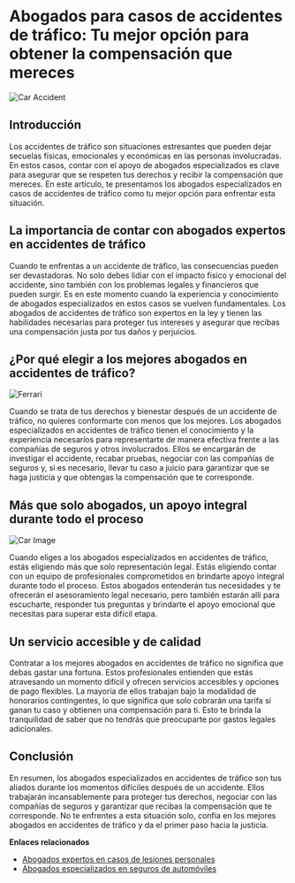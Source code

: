 # Abogados para casos de accidentes de tráfico: Tu mejor opción para obtener la compensación que mereces

![Car Accident](https://images.coches.com/_vn_/kia/Sportage/c399cf1d98a95d24f8e8715dd0b13fb2.jpg)

## Introducción

Los accidentes de tráfico son situaciones estresantes que pueden dejar secuelas físicas, emocionales y económicas en las personas involucradas. En estos casos, contar con el apoyo de abogados especializados es clave para asegurar que se respeten tus derechos y recibir la compensación que mereces. En este artículo, te presentamos los abogados especializados en casos de accidentes de tráfico como tu mejor opción para enfrentar esta situación.

## La importancia de contar con abogados expertos en accidentes de tráfico

Cuando te enfrentas a un accidente de tráfico, las consecuencias pueden ser devastadoras. No solo debes lidiar con el impacto físico y emocional del accidente, sino también con los problemas legales y financieros que pueden surgir. Es en este momento cuando la experiencia y conocimiento de abogados especializados en estos casos se vuelven fundamentales. Los abogados de accidentes de tráfico son expertos en la ley y tienen las habilidades necesarias para proteger tus intereses y asegurar que recibas una compensación justa por tus daños y perjuicios.

## ¿Por qué elegir a los mejores abogados en accidentes de tráfico?

![Ferrari](https://media.gq.com.mx/photos/5f6bd44cbc946e88f6c96296/1:1/w_1800,h_1800,c_limit/Ferrari-SF90-Stradale-1ok.jpg)

Cuando se trata de tus derechos y bienestar después de un accidente de tráfico, no quieres conformarte con menos que los mejores. Los abogados especializados en accidentes de tráfico tienen el conocimiento y la experiencia necesarios para representarte de manera efectiva frente a las compañías de seguros y otros involucrados. Ellos se encargarán de investigar el accidente, recabar pruebas, negociar con las compañías de seguros y, si es necesario, llevar tu caso a juicio para garantizar que se haga justicia y que obtengas la compensación que te corresponde.

## Más que solo abogados, un apoyo integral durante todo el proceso

![Car Image](https://www.motor.mapfre.es/media/2018/08/motor-2-cochesespana-2.jpg)

Cuando eliges a los abogados especializados en accidentes de tráfico, estás eligiendo más que solo representación legal. Estás eligiendo contar con un equipo de profesionales comprometidos en brindarte apoyo integral durante todo el proceso. Estos abogados entenderán tus necesidades y te ofrecerán el asesoramiento legal necesario, pero también estarán allí para escucharte, responder tus preguntas y brindarte el apoyo emocional que necesitas para superar esta difícil etapa.

## Un servicio accesible y de calidad

Contratar a los mejores abogados en accidentes de tráfico no significa que debas gastar una fortuna. Estos profesionales entienden que estás atravesando un momento difícil y ofrecen servicios accesibles y opciones de pago flexibles. La mayoría de ellos trabajan bajo la modalidad de honorarios contingentes, lo que significa que solo cobrarán una tarifa si ganan tu caso y obtienen una compensación para ti. Esto te brinda la tranquilidad de saber que no tendrás que preocuparte por gastos legales adicionales.

## Conclusión

En resumen, los abogados especializados en accidentes de tráfico son tus aliados durante los momentos difíciles después de un accidente. Ellos trabajarán incansablemente para proteger tus derechos, negociar con las compañías de seguros y garantizar que recibas la compensación que te corresponde. No te enfrentes a esta situación solo, confía en los mejores abogados en accidentes de tráfico y da el primer paso hacia la justicia.

**Enlaces relacionados**
- [Abogados expertos en casos de lesiones personales](/abogados-de-accidentes)
- [Abogados especializados en seguros de automóviles](/abogados-de-seguros)
